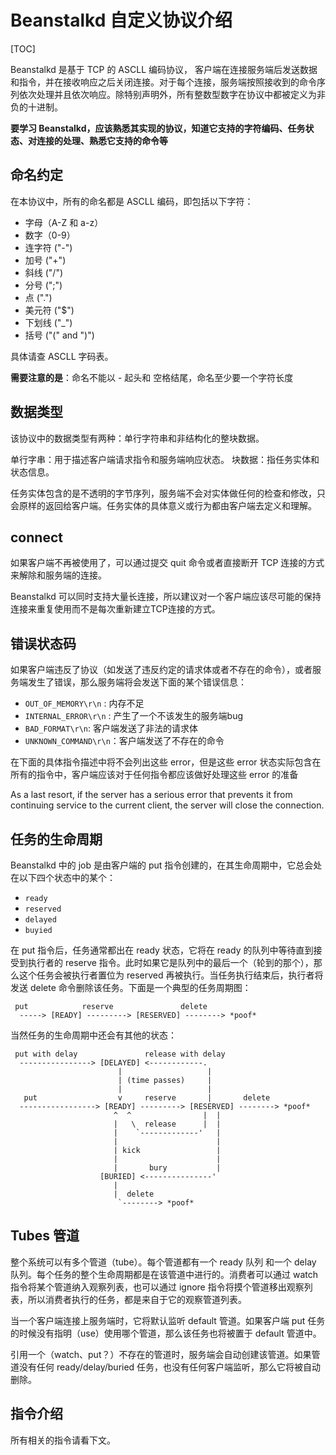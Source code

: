 # Beanstalkd 自定义协议介绍

[TOC]

Beanstalkd 是基于 TCP 的 ASCLL 编码协议， 客户端在连接服务端后发送数据和指令，并在接收响应之后关闭连接。对于每个连接，服务端按照接收到的命令序列依次处理并且依次响应。除特别声明外，所有整数型数字在协议中都被定义为非负的十进制。

**要学习 Beanstalkd，应该熟悉其实现的协议，知道它支持的字符编码、任务状态、对连接的处理、熟悉它支持的命令等**

## 命名约定

在本协议中，所有的命名都是 ASCLL 编码，即包括以下字符：

- 字母（A-Z 和 a-z）
- 数字（0-9）
- 连字符 ("-")
- 加号 ("+")
- 斜线 ("/")
- 分号 (";")
- 点 (".")
- 美元符 ("$")
- 下划线 ("_")
- 括号 ("(" and ")")

具体请查 ASCLL 字码表。

**需要注意的是**：命名不能以 - 起头和 空格结尾，命名至少要一个字符长度

## 数据类型

该协议中的数据类型有两种：单行字符串和非结构化的整块数据。

单行字串：用于描述客户端请求指令和服务端响应状态。
块数据：指任务实体和状态信息。

任务实体包含的是不透明的字节序列，服务端不会对实体做任何的检查和修改，只会原样的返回给客户端。任务实体的具体意义或行为都由客户端去定义和理解。

## connect

如果客户端不再被使用了，可以通过提交 quit 命令或者直接断开 TCP 连接的方式来解除和服务端的连接。

Beanstalkd 可以同时支持大量长连接，所以建议对一个客户端应该尽可能的保持连接来重复使用而不是每次重新建立TCP连接的方式。

## 错误状态码

如果客户端违反了协议（如发送了违反约定的请求体或者不存在的命令），或者服务端发生了错误，那么服务端将会发送下面的某个错误信息：

- `OUT_OF_MEMORY\r\n` : 内存不足
- `INTERNAL_ERROR\r\n` : 产生了一个不该发生的服务端bug
- `BAD_FORMAT\r\n`: 客户端发送了非法的请求体
- `UNKNOWN_COMMAND\r\n`：客户端发送了不存在的命令

在下面的具体指令描述中将不会列出这些 error，但是这些 error 状态实际包含在所有的指令中，客户端应该对于任何指令都应该做好处理这些 error 的准备

As a last resort, if the server has a serious error that prevents it from
continuing service to the current client, the server will close the
connection.

## 任务的生命周期

Beanstalkd 中的 job 是由客户端的 put 指令创建的，在其生命周期中，它总会处在以下四个状态中的某个：

- `ready`
- `reserved`
- `delayed`
- `buyied`

在 put 指令后，任务通常都出在 ready 状态，它将在 ready 的队列中等待直到接受到执行者的 reserve 指令。此时如果它是队列中的最后一个（轮到的那个），那么这个任务会被执行者置位为 reserved 再被执行。当任务执行结束后，执行者将发送 delete 命令删除该任务。下面是一个典型的任务周期图：
```
 put            reserve               delete
  -----> [READY] ---------> [RESERVED] --------> *poof*
```

当然任务的生命周期中还会有其他的状态：
```
 put with delay               release with delay
  ----------------> [DELAYED] <------------.
                        |                   |
                        | (time passes)     |
                        |                   |
   put                  v     reserve       |       delete
  -----------------> [READY] ---------> [RESERVED] --------> *poof*
                       ^  ^                |  |
                       |   \  release      |  |
                       |    `-------------'   |
                       |                      |
                       | kick                 |
                       |                      |
                       |       bury           |
                    [BURIED] <---------------'
                       |
                       |  delete
                        `--------> *poof*
```

## Tubes 管道

整个系统可以有多个管道（tube）。每个管道都有一个 ready 队列 和一个 delay 队列。每个任务的整个生命周期都是在该管道中进行的。消费者可以通过 watch 指令将某个管道纳入观察列表，也可以通过 ignore 指令将摸个管道移出观察列表，所以消费者执行的任务，都是来自于它的观察管道列表。

当一个客户端连接上服务端时，它将默认监听 default 管道。如果客户端 put 任务的时候没有指明（use）使用哪个管道，那么该任务也将被置于 default 管道中。

引用一个（watch、put？）不存在的管道时，服务端会自动创建该管道。如果管道没有任何 ready/delay/buried 任务，也没有任何客户端监听，那么它将被自动删除。

## 指令介绍

所有相关的指令请看下文。